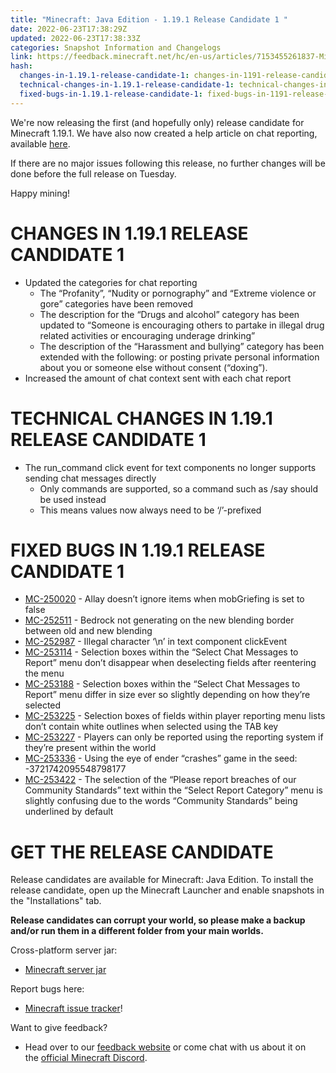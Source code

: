 ```yaml
---
title: "Minecraft: Java Edition - 1.19.1 Release Candidate 1 "
date: 2022-06-23T17:38:29Z
updated: 2022-06-23T17:38:33Z
categories: Snapshot Information and Changelogs
link: https://feedback.minecraft.net/hc/en-us/articles/7153455261837-Minecraft-Java-Edition-1-19-1-Release-Candidate-1
hash:
  changes-in-1.19.1-release-candidate-1: changes-in-1191-release-candidate-1
  technical-changes-in-1.19.1-release-candidate-1: technical-changes-in-1191-release-candidate-1
  fixed-bugs-in-1.19.1-release-candidate-1: fixed-bugs-in-1191-release-candidate-1
---
```


We're now releasing the first (and hopefully only) release candidate for Minecraft 1.19.1. We have also now created a help article on chat reporting, available [here](https://help.minecraft.net/hc/articles/7149823936781).

If there are no major issues following this release, no further changes will be done before the full release on Tuesday.

Happy mining!

# CHANGES IN 1.19.1 RELEASE CANDIDATE 1

- Updated the categories for chat reporting
  - The “Profanity”, “Nudity or pornography” and “Extreme violence or gore” categories have been removed
  - The description for the “Drugs and alcohol” category has been updated to “Someone is encouraging others to partake in illegal drug related activities or encouraging underage drinking”
  - The description of the “Harassment and bullying” category has been extended with the following: or posting private personal information about you or someone else without consent (“doxing”).
- Increased the amount of chat context sent with each chat report

# TECHNICAL CHANGES IN 1.19.1 RELEASE CANDIDATE 1

- The run_command click event for text components no longer supports sending chat messages directly
  - Only commands are supported, so a command such as /say should be used instead
  - This means values now always need to be ‘/’-prefixed

# FIXED BUGS IN 1.19.1 RELEASE CANDIDATE 1

- [MC-250020](https://bugs.mojang.com/browser/MC-250020) - Allay doesn’t ignore items when mobGriefing is set to false
- [MC-252511](https://bugs.mojang.com/browser/MC-252511) - Bedrock not generating on the new blending border between old and new blending
- [MC-252987](https://bugs.mojang.com/browser/MC-252987) - Illegal character ‘\n’ in text component clickEvent
- [MC-253114](https://bugs.mojang.com/browser/MC-253114) - Selection boxes within the “Select Chat Messages to Report” menu don’t disappear when deselecting fields after reentering the menu
- [MC-253188](https://bugs.mojang.com/browser/MC-253188) - Selection boxes within the “Select Chat Messages to Report” menu differ in size ever so slightly depending on how they’re selected
- [MC-253225](https://bugs.mojang.com/browser/MC-253225) - Selection boxes of fields within player reporting menu lists don’t contain white outlines when selected using the TAB key
- [MC-253227](https://bugs.mojang.com/browser/MC-253227) - Players can only be reported using the reporting system if they’re present within the world
- [MC-253336](https://bugs.mojang.com/browser/MC-253336) - Using the eye of ender “crashes” game in the seed: -3721742095548798177
- [MC-253422](https://bugs.mojang.com/browser/MC-253422) - The selection of the “Please report breaches of our Community Standards” text within the “Select Report Category” menu is slightly confusing due to the words “Community Standards” being underlined by default

# GET THE RELEASE CANDIDATE

Release candidates are available for Minecraft: Java Edition. To install the release candidate, open up the Minecraft Launcher and enable snapshots in the "Installations" tab.

**Release candidates can corrupt your world, so please make a backup and/or run them in a different folder from your main worlds.**

Cross-platform server jar:

- [Minecraft server jar](https://piston-data.mojang.com/v1/objects/71a6d4c634de517ab1b6c2db8b743cbc831d9794/server.jar)

Report bugs here:

- [Minecraft issue tracker](https://aka.ms/snapshotbugs?ref=blog)!

Want to give feedback?

- Head over to our [feedback website](https://aka.ms/snapshotfeedback) or come chat with us about it on the [official Minecraft Discord](https://discordapp.com/invite/minecraft).
